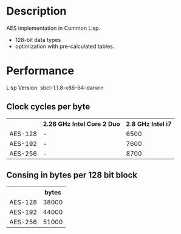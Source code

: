 # Description
AES implementation in Common Lisp.

- 128-bit data types
- optimization with pre-calculated tables.

# Performance
Lisp Version: sbcl-1.1.8-x86-64-darwin

## Clock cycles per byte
<table>
<tr><th></th> <th>2.26 GHz Intel Core 2 Duo</th> <th>2.8 GHz Intel i7</th></tr>
<tr><td>AES-128</td> <td>-</td> <td>6500</td></tr>
<tr><td>AES-192</td> <td>-</td> <td>7600</td></tr>
<tr><td>AES-256</td> <td>-</td> <td>8700</td></tr>
</table>

## Consing in bytes per 128 bit block
<table>
<tr><th></th> <th>bytes</th></tr>
<tr><td>AES-128</td> <td>38000 </td></tr>
<tr><td>AES-192</td> <td>44000 </td></tr>
<tr><td>AES-256</td> <td>51000</td></tr>
</table>
